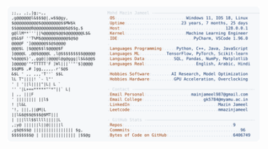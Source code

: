 <picture>
  <source srcset="https://raw.githubusercontent.com/mmazinjameel/mmazinjameel/main/dark_mode.svg?v=1751299994" media="(prefers-color-scheme: dark)">
  <img src="https://raw.githubusercontent.com/mmazinjameel/mmazinjameel/main/light_mode.svg?v=1751299994">
</picture>
